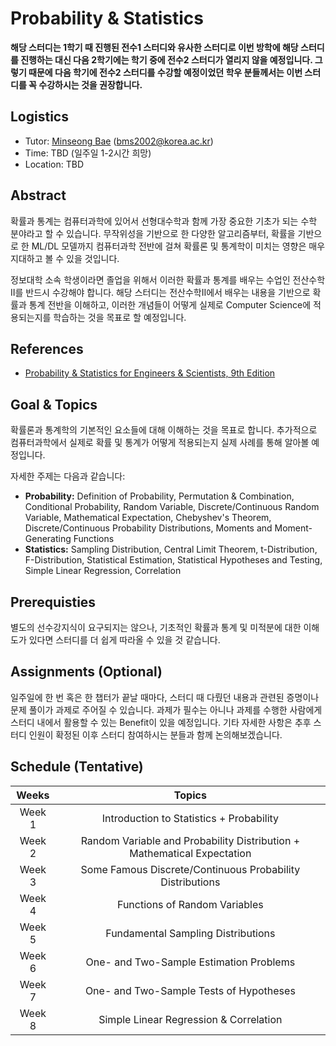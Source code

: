# Probability & Statistics

**해당 스터디는 1학기 때 진행된 전수1 스터디와 유사한 스터디로 이번 방학에 해당 스터디를 진행하는 대신 다음 2학기에는 학기 중에 전수2 스터디가 열리지 않을 예정입니다. 그렇기 때문에 다음 학기에 전수2 스터디를 수강할 예정이었던 학우 분들께서는 이번 스터디를 꼭 수강하시는 것을 권장합니다.**

## Logistics
- Tutor: [Minseong Bae](https://github.com/KyleBae1017) (bms2002@korea.ac.kr)
- Time: TBD (일주일 1-2시간 희망)
- Location: TBD

## Abstract
확률과 통계는 컴퓨터과학에 있어서 선형대수학과 함께 가장 중요한 기초가 되는 수학 분야라고 할 수 있습니다.
무작위성을 기반으로 한 다양한 알고리즘부터, 확률을 기반으로 한 ML/DL 모델까지 컴퓨터과학 전반에 걸쳐 확률론 및 통계학이 미치는 영향은 매우 지대하고 볼 수 있을 것입니다.

정보대학 소속 학생이라면 졸업을 위해서 이러한 확률과 통계를 배우는 수업인 전산수학II를 반드시 수강해야 합니다. 해당 스터디는 전산수학II에서 배우는 내용을 기반으로 확률과 통계 전반을 이해하고, 이러한 개념들이 어떻게 실제로 Computer Science에 적용되는지를 학습하는 것을 목표로 할 예정입니다.

## References
- [Probability & Statistics for Engineers & Scientists, 9th Edition](https://www.amazon.com/Probability-Statistics-Engineers-Scientists-Update/dp/0134115856)

## Goal & Topics
확률론과 통계학의 기본적인 요소들에 대해 이해하는 것을 목표로 합니다. 추가적으로 컴퓨터과학에서 실제로 확률 및 통계가 어떻게 적용되는지 실제 사례를 통해 알아볼 예정입니다.

자세한 주제는 다음과 같습니다:

- **Probability:** Definition of Probability, Permutation & Combination, Conditional Probability, Random Variable, Discrete/Continuous Random Variable, Mathematical Expectation, Chebyshev's Theorem, Discrete/Continuous Probability Distributions, Moments and Moment-Generating Functions
- **Statistics:** Sampling Distribution, Central Limit Theorem, t-Distribution, F-Distribution, Statistical Estimation, Statistical Hypotheses and Testing, Simple Linear Regression, Correlation

## Prerequisties
별도의 선수강지식이 요구되지는 않으나, 기초적인 확률과 통계 및 미적분에 대한 이해도가 있다면 스터디를 더 쉽게 따라올 수 있을 것 같습니다.

## Assignments (Optional)
일주일에 한 번 혹은 한 챕터가 끝날 때마다, 스터디 때 다뤘던 내용과 관련된 증명이나 문제 풀이가 과제로 주어질 수 있습니다. 과제가 필수는 아니나 과제를 수행한 사람에게 스터디 내에서 활용할 수 있는 Benefit이 있을 예정입니다. 기타 자세한 사항은 추후 스터디 인원이 확정된 이후 스터디 참여하시는 분들과 함께 논의해보겠습니다.

## Schedule (Tentative)
|Weeks|Topics|
|:---:|:---:|
|Week 1|Introduction to Statistics + Probability|
|Week 2|Random Variable and Probability Distribution + Mathematical Expectation|
|Week 3|Some Famous Discrete/Continuous Probability Distributions|
|Week 4|Functions of Random Variables|
|Week 5|Fundamental Sampling Distributions|
|Week 6|One- and Two-Sample Estimation Problems|
|Week 7|One- and Two-Sample Tests of Hypotheses|
|Week 8|Simple Linear Regression & Correlation|
